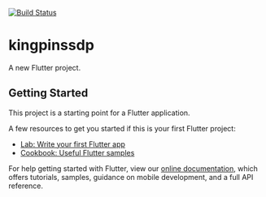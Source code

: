 [![Build Status](https://app.travis-ci.com/katlehojnr3250/kingpinssdp.svg?branch=master)](https://app.travis-ci.com/katlehojnr3250/kingpinssdp)

# kingpinssdp

A new Flutter project.

## Getting Started

This project is a starting point for a Flutter application.

A few resources to get you started if this is your first Flutter project:

- [Lab: Write your first Flutter app](https://flutter.dev/docs/get-started/codelab)
- [Cookbook: Useful Flutter samples](https://flutter.dev/docs/cookbook)

For help getting started with Flutter, view our
[online documentation](https://flutter.dev/docs), which offers tutorials,
samples, guidance on mobile development, and a full API reference.
